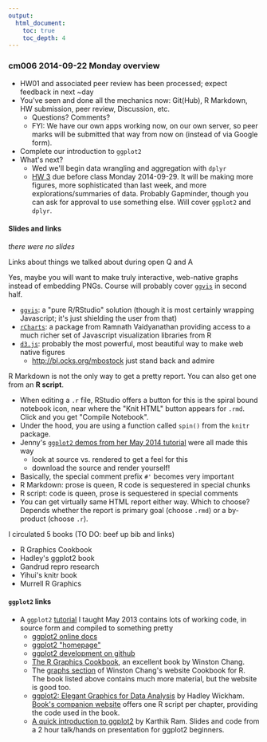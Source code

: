 ```yaml
---
output:
  html_document:
    toc: true
    toc_depth: 4
---
```


### cm006 2014-09-22 Monday overview

  * HW01 and associated peer review has been processed; expect feedback in next ~day
  * You've seen and done all the mechanics now: Git(Hub), R Markdown, HW submission, peer review, Discussion, etc.
    - Questions? Comments?
    - FYI: We have our own apps working now, on our own server, so peer marks will be submitted that way from now on (instead of via Google form).
  * Complete our introduction to `ggplot2`
  * What's next?
    - Wed we'll begin data wrangling and aggregation with `dplyr`
    - [HW 3](hw03_???.html) due before class Monday 2014-09-29. It will be making more figures, more sophisticated than last week, and more explorations/summaries of data. Probably Gapminder, though you can ask for approval to use something else. Will cover `ggplot2` and `dplyr`.    
    
#### Slides and links

*there were no slides*

Links about things we talked about during open Q and A

Yes, maybe you will want to make truly interactive, web-native graphs instead of embedding PNGs. Course will probably cover [`ggvis`](http://ggvis.rstudio.com) in second half.

  * [`ggvis`](http://ggvis.rstudio.com): a "pure R/RStudio" solution (though it is most certainly wrapping Javascript; it's just shielding the user from that)
  * [`rCharts`](http://rcharts.io): a package from Ramnath Vaidyanathan providing access to a much richer set of Javascript visualization libraries from R
  * [`d3.js`](http://d3js.org): probably the most powerful, most beautiful way to make web native figures
    - <http://bl.ocks.org/mbostock> just stand back and admire

R Markdown is not the only way to get a pretty report. You can also get one from an __R script__.

  * When editing a `.r` file, RStudio offers a button for this is the spiral bound notebook icon, near where the "Knit HTML" button appears for `.rmd`. Click and you get "Compile Notebook".
  * Under the hood, you are using a function called `spin()` from the `knitr` package.
  * Jenny's [`ggplot2` demos from her May 2014 tutorial](https://github.com/jennybc/ggplot2-tutorial) were all made this way
    - look at source vs. rendered to get a feel for this
    - download the source and render yourself!
  * Basically, the special comment prefix `#'` becomes very important
  * R Markdown: prose is queen, R code is sequestered in special chunks
  * R script: code is queen, prose is sequestered in special comments
  * You can get virtually same HTML report either way. Which to choose? Depends whether the report is primary goal (choose `.rmd`) or a by-product (choose `.r`).
  
I circulated 5 books (TO DO: beef up bib and links)

  * R Graphics Cookbook
  * Hadley's ggplot2 book
  * Gandrud repro research
  * Yihui's knitr book
  * Murrell R Graphics

#### `ggplot2` links

  * A `ggplot2` [tutorial](https://github.com/jennybc/ggplot2-tutorial) I taught May 2013 contains lots of working code, in source form and compiled to something pretty
    - [ggplot2 online docs](http://docs.ggplot2.org/current/)
    - [ggplot2 "homepage"](http://ggplot2.org)
    - [ggplot2 development on github](https://github.com/hadley/ggplot2) 
    - [The R Graphics Cookbook](http://shop.oreilly.com/product/0636920023135.do), an excellent book by Winston Chang.
    - The [graphs section](http://www.cookbook-r.com/Graphs/) of Winston Chang's website Cookbook for R. The book listed above contains much more material, but the website is good too.
    - [ggplot2: Elegant Graphics for Data Analysis](http://www.amazon.com/dp/0387981403/ref=cm_sw_su_dp?tag=ggplot2-20) by Hadley Wickham. [Book's companion website](http://ggplot2.org/book/) offers one R script per chapter, providing the code used in the book.
    - [A quick introduction to ggplot2](http://inundata.org/2013/04/10/a-quick-introduction-to-ggplot2/) by Karthik Ram. Slides and code from a 2 hour talk/hands on presentation for ggplot2 beginners.
  